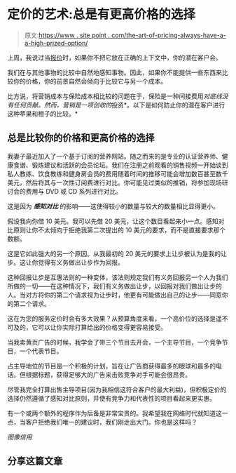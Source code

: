 # 定价的艺术:总是有更高价格的选择

> 原文:[https://www . site point . com/the-art-of-pricing-always-have-a-a-high-prized-option/](https://www.sitepoint.com/the-art-of-pricing-always-have-a-higher-priced-option/)

上周，我说过当[报价](https://www.sitepoint.com/the-art-of-pricing/ "The Art of Pricing")时，如果你不把它放在正确的上下文中，你的潜在客户会。

我们在与其他事物的比较中自然地感知事物。因此，如果你不能提供一些东西来比较你的价格，你的前景自然会倾向于比较它与另一个成本。

比方说，将营销成本与保险成本相比较的问题在于，保险是一种间接费用*对底线没有任何贡献。然而，营销是一项创收的*投资*。以下是如何防止你的潜在客户进行这种苹果和橙子的比较。*

## 总是比较你的价格和更高价格的选择

我妻子最近加入了一个基于订阅的营养网站。随之而来的是专业的认证营养师、健康食谱、锻炼建议和活跃的会员论坛。我们在注册之前观看的销售视频一开始谈到私人教练、饮食教练和健身房会员的费用随着时间的推移可能会增加数百甚至数千美元，然后将其与一次性订阅费进行对比。你可能见过类似的推销，将参加现场研讨会的费用与 DVD 或 CD 系列进行对比。

这是因为 ***感知对比*** 的影响——这使得较小的数量与较大的数量相比显得更小。

假设我向你借 10 美元。我可以先借 20 美元，让这个数目看起来小一点。感知对比原则让你不太倾向于拒绝我第二次提出的 10 美元的要求，而不是直接要求那个数额。

这是它如此强大的另一个原因。从我最初的 20 美元的要求上让步被认为是我的让步。这让你觉得有义务做出让步作为回报。

这种回报让步是互惠法则的一种变体，该法则规定我们有义务回报另一个人为我们所做的一切——在这种情况下，我们有义务做出让步，以回报对我们做出让步的人。当对方将你的第二个请求视为让步时，他更有可能做出自己的让步——同意你的第二个请求。

这在为您的服务定价时会有多大效果？从预算角度来看，一个高价位的选择是遥不可及的，它可以让你实际打算给出的价格变得更容易接受。

当我卖黄页广告的时候，我学会了带三个节目去开会，一个主导节目，一个竞争节目，一个代表节目。

占主导地位的节目是一个积极的计划，旨在让广告商获得最多的眼球和最多的电话。但根据标题，获得足够大的广告来击败竞争对手可能会很昂贵。

尽管我完全打算出售主导项目(因为我相信这符合客户的最大利益)，但积极定价的选择仍然遵循了感知对比原则，并使有竞争力和代表性的项目看起来更实惠。

有一个或两个额外的程序作为后备是非常宝贵的。我希望我在网络时代就知道这一点，当客户拒绝我们唯一的建议时，我们刚走出大门。你也是这样吗？

*图像信用*

## 分享这篇文章